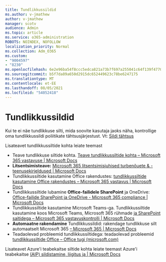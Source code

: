 ```yaml
---
title: Tundlikkussildid
ms.author: v-jmathew
author: v-jmathew
manager: scotv
audience: Admin
ms.topic: article
ms.service: o365-administration
ROBOTS: NOINDEX, NOFOLLOW
localization_priority: Normal
ms.collection: Adm_O365
ms.custom:
- "9004597"
- "8230"
ms.openlocfilehash: 6e2e96ba54f8ccc5edca821a73b7f697a255041c64f139f47702f637dd6dbb2a
ms.sourcegitcommit: b5f7da89a650d2915dc652449623c78be6247175
ms.translationtype: MT
ms.contentlocale: et-EE
ms.lasthandoff: 08/05/2021
ms.locfileid: "54052418"
---
```

# <a name="sensitivity-labels"></a>Tundlikkussildid

Kui te ei näe tundlikkuse silti, mida soovite kasutaja jaoks näha, kontrollige oma tundlikkussildi poliitikate tähtsusjärjestust. Vt: [Sildi tähtsus](https://docs.microsoft.com/microsoft-365/compliance/sensitivity-labels)

Lisateavet tundlikkussiltide kohta leiate teemast

- Teave tundlikkuse siltide kohta. [Teave tundlikkussiltide kohta – Microsoft 365 vastavuse | Microsoft Docs](https://docs.microsoft.com/microsoft-365/compliance/sensitivity-labels)
- **Litsentsimisteave:** [Microsoft 365 litsentsimisjuhised turbenõuete & - teenusekirjeldused | Microsoft Docs](https://docs.microsoft.com/office365/servicedescriptions/microsoft-365-service-descriptions/microsoft-365-tenantlevel-services-licensing-guidance/microsoft-365-security-compliance-licensing-guidance#information-protection)
- Tundlikkussiltide kasutamine Office rakendustes: [tundlikkussiltide kasutamine Office rakendustes – Microsoft 365 vastavus | Microsoft Docs](https://docs.microsoft.com/microsoft-365/compliance/sensitivity-labels-office-apps)
- Tundlikkussiltide lubamine **Office-failidele SharePoint** ja OneDrive: [Office-failide SharePoint ja OneDrive - Microsoft 365 compliance | Microsoft Docs](https://docs.microsoft.com/microsoft-365/compliance/sensitivity-labels-sharepoint-onedrive-files)
- Tundlikkussiltide kasutamine Microsoft Teams-ga. Tundlikkussiltide kasutamine koos Microsoft Teams, Microsoft 365 rühmade [ja SharePoint saitidega – Microsoft 365 vastavuskontrolli | Microsoft Docs](https://docs.microsoft.com/microsoft-365/compliance/sensitivity-labels-teams-groups-sites)
- **Automaatne rakendamine** Tundlikkussildid: rakendage tundlikkuse silt automaatselt Microsoft 365 [– Microsoft 365 | Microsoft Docs](https://docs.microsoft.com/microsoft-365/compliance/apply-sensitivity-label-automatically)
- Teadaolevad probleemid tundlikkussiltidega: teadaolevad probleemid [tundlikkussiltide Office – Office tugi (microsoft.com)](https://support.microsoft.com/office/known-issues-with-sensitivity-labels-in-office-b169d687-2bbd-4e21-a440-7da1b2743edc)

Lisateavet Azure'i teabekaitse siltide kohta leiate teemast Azure'i teabekaitse [(AIP) sildistamine, liigitus ja | Microsoft Docs](https://docs.microsoft.com/azure/information-protection/aip-classification-and-protection)
